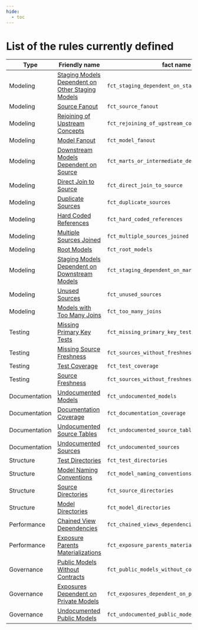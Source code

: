 ```yaml
---
hide:
  - toc
---
```


# List of the rules currently defined

|Type                                          |Friendly name                                                                                                        |fact name    |
|----------------------------------------------|---------------------------------------------------------------------------------------------------------------------|-------------|
|Modeling                                      |[Staging Models Dependent on Other Staging Models](../rules/modeling/#staging-models-dependent-on-other-staging-models)|`fct_staging_dependent_on_staging`|
|Modeling                                      |[Source Fanout](../rules/modeling/#source-fanout)                                                                      |`fct_source_fanout`|
|Modeling                                      |[Rejoining of Upstream Concepts](../rules/modeling/#rejoining-of-upstream-concepts)                                    |`fct_rejoining_of_upstream_concepts`|
|Modeling                                      |[Model Fanout](../rules/modeling/#model-fanout)                                                                        |`fct_model_fanout`|
|Modeling                                      |[Downstream Models Dependent on Source](../rules/modeling/#downstream-models-dependent-on-source)                      |`fct_marts_or_intermediate_dependent_on_source`|
|Modeling                                      |[Direct Join to Source](../rules/modeling/#direct-join-to-source)                                                      |`fct_direct_join_to_source`|
|Modeling                                      |[Duplicate Sources](../rules/modeling/#duplicate-sources)                                                              |`fct_duplicate_sources`|
|Modeling                                      |[Hard Coded References](../rules/modeling/#hard-coded-references)                                                      |`fct_hard_coded_references`|
|Modeling                                      |[Multiple Sources Joined](../rules/modeling/#multiple-sources-joined)                                                  |`fct_multiple_sources_joined`|
|Modeling                                      |[Root Models](../rules/modeling/#root-models)                                                                          |`fct_root_models`|
|Modeling                                      |[Staging Models Dependent on Downstream Models](../rules/modeling/#staging-models-dependent-on-downstream-models)      |`fct_staging_dependent_on_marts_or_intermediate`|
|Modeling                                      |[Unused Sources](../rules/modeling/#unused-sources)                                                                    |`fct_unused_sources`|
|Modeling                                      |[Models with Too Many Joins](../rules/modeling/#models-with-too-many-joins)                                            |`fct_too_many_joins`|
|Testing                                       |[Missing Primary Key Tests](../rules/testing/#missing-primary-key-tests)                                               |`fct_missing_primary_key_tests`|
|Testing                                       |[Missing Source Freshness](../rules/testing/#missing-source-freshness)                                                 |`fct_sources_without_freshness`|
|Testing                                       |[Test Coverage](../rules/testing/#test-coverage)                                                                       |`fct_test_coverage`|
|Testing                                       |[Source Freshness](../rules/testing/#missing-source-freshness)                                                         |`fct_sources_without_freshness`|
|Documentation                                 |[Undocumented Models](../rules/documentation/#undocumented-models)                                                     |`fct_undocumented_models`|
|Documentation                                 |[Documentation Coverage](../rules/documentation/#documentation-coverage)                                               |`fct_documentation_coverage`|
|Documentation                                 |[Undocumented Source Tables](../rules/documentation/#undocumented-source-tables)                                       |`fct_undocumented_source_tables`|
|Documentation                                 |[Undocumented Sources](../rules/documentation/#undocumented-sources)                                                   |`fct_undocumented_sources`|
|Structure                                     |[Test Directories](../rules/structure/#test-directories)                                                               |`fct_test_directories`|
|Structure                                     |[Model Naming Conventions](../rules/structure/#model-naming-conventions)                                               |`fct_model_naming_conventions`|
|Structure                                     |[Source Directories](../rules/structure/#source-directories)                                                           |`fct_source_directories`|
|Structure                                     |[Model Directories](../rules/structure/#model-directories)                                                             |`fct_model_directories`|
|Performance                                   |[Chained View Dependencies](../rules/performance/#chained-view-dependencies)                                           |`fct_chained_views_dependencies`|
|Performance                                   |[Exposure Parents Materializations](../rules/performance/#exposure-parents-materializations)                           |`fct_exposure_parents_materializations`|
|Governance                                    |[Public Models Without Contracts](../rules/governance/#public-models-without-contracts)                                |`fct_public_models_without_contracts`|
|Governance                                    |[Exposures Dependent on Private Models](../rules/governance/#exposures-dependent-on-private-models)                    |`fct_exposures_dependent_on_private_models`|
|Governance                                    |[Undocumented Public Models](../rules/governance/#undocumented-public-models)                                          |`fct_undocumented_public_models`|
